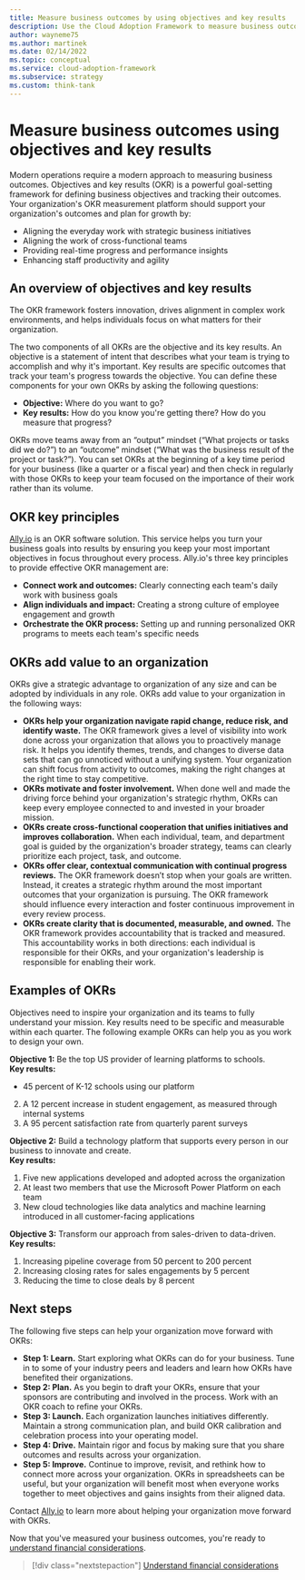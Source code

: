 ```yaml
---
title: Measure business outcomes by using objectives and key results
description: Use the Cloud Adoption Framework to measure business outcomes using objectives and key results (OKRs).
author: wayneme75
ms.author: martinek
ms.date: 02/14/2022
ms.topic: conceptual
ms.service: cloud-adoption-framework
ms.subservice: strategy
ms.custom: think-tank
---
```


<!-- docutune:casing Ally.io -->

# Measure business outcomes using objectives and key results

Modern operations require a modern approach to measuring business outcomes. Objectives and key results (OKR) is a powerful goal-setting framework for defining business objectives and tracking their outcomes. Your organization's OKR measurement platform should support your organization's outcomes and plan for growth by:

- Aligning the everyday work with strategic business initiatives
- Aligning the work of cross-functional teams
- Providing real-time progress and performance insights
- Enhancing staff productivity and agility

## An overview of objectives and key results

The OKR framework fosters innovation, drives alignment in complex work environments, and helps individuals focus on what matters for their organization.

The two components of all OKRs are the objective and its key results. An objective is a statement of intent that describes what your team is trying to accomplish and why it's important. Key results are specific outcomes that track your team's progress towards the objective. You can define these components for your own OKRs by asking the following questions:

- **Objective:** Where do you want to go?
- **Key results:** How do you know you're getting there? How do you measure that progress?

OKRs move teams away from an “output” mindset (“What projects or tasks did we do?”) to an “outcome” mindset (“What was the business result of the project or task?”). You can set OKRs at the beginning of a key time period for your business (like a quarter or a fiscal year) and then check in regularly with those OKRs to keep your team focused on the importance of their work rather than its volume.

## OKR key principles

[Ally.io](https://www.ally.io) is an OKR software solution. This service helps you turn your business goals into results by ensuring you keep your most important objectives in focus throughout every process. Ally.io's three key principles to provide effective OKR management are:

- **Connect work and outcomes:** Clearly connecting each team's daily work with business goals
- **Align individuals and impact:** Creating a strong culture of employee engagement and growth
- **Orchestrate the OKR process:** Setting up and running personalized OKR programs to meets each team's specific needs

## OKRs add value to an organization

OKRs give a strategic advantage to organization of any size and can be adopted by individuals in any role. OKRs add value to your organization in the following ways:
  
- **OKRs help your organization navigate rapid change, reduce risk, and identify waste.** The OKR framework gives a level of visibility into work done across your organization that allows you to proactively manage risk. It helps you identify themes, trends, and changes to diverse data sets that can go unnoticed without a unifying system. Your organization can shift focus from activity to outcomes, making the right changes at the right time to stay competitive.
- **OKRs motivate and foster involvement.** When done well and made the driving force behind your organization's strategic rhythm, OKRs can keep every employee connected to and invested in your broader mission.
- **OKRs create cross-functional cooperation that unifies initiatives and improves collaboration.** When each individual, team, and department goal is guided by the organization's broader strategy, teams can clearly prioritize each project, task, and outcome.  
- **OKRs offer clear, contextual communication with continual progress reviews.** The OKR framework doesn’t stop when your goals are written. Instead, it creates a strategic rhythm around the most important outcomes that your organization is pursuing. The OKR framework should influence every interaction and foster continuous improvement in every review process.
- **OKRs create clarity that is documented, measurable, and owned.** The OKR framework provides accountability that is tracked and measured. This accountability works in both directions: each individual is responsible for their OKRs, and your organization's leadership is responsible for enabling their work.

## Examples of OKRs

Objectives need to inspire your organization and its teams to fully understand your mission. Key results need to be specific and measurable within each quarter. The following example OKRs can help you as you work to design your own.

**Objective 1:** Be the top US provider of learning platforms to schools.  
**Key results:**

- 45 percent of K-12 schools using our platform
2. A 12 percent increase in student engagement, as measured through internal systems
3. A 95 percent satisfaction rate from quarterly parent surveys

**Objective 2:** Build a technology platform that supports every person in our business to innovate and create.  
**Key results:**

1. Five new applications developed and adopted across the organization
2. At least two members that use the Microsoft Power Platform on each team
3. New cloud technologies like data analytics and machine learning introduced in all customer-facing applications

**Objective 3:** Transform our approach from sales-driven to data-driven.  
**Key results:**

1. Increasing pipeline coverage from 50 percent to 200 percent
2. Increasing closing rates for sales engagements by 5 percent
3. Reducing the time to close deals by 8 percent

## Next steps

The following five steps can help your organization move forward with OKRs:

- **Step 1: Learn.** Start exploring what OKRs can do for your business. Tune in to some of your industry peers and leaders and learn how OKRs have benefited their organizations.
- **Step 2: Plan.** As you begin to draft your OKRs, ensure that your sponsors are contributing and involved in the process. Work with an OKR coach to refine your OKRs.
- **Step 3: Launch.** Each organization launches initiatives differently. Maintain a strong communication plan, and build OKR calibration and celebration process into your operating model.
- **Step 4: Drive.** Maintain rigor and focus by making sure that you share outcomes and results across your organization.
- **Step 5: Improve.** Continue to improve, revisit, and rethink how to connect more across your organization. OKRs in spreadsheets can be useful, but your organization will benefit most when everyone works together to meet objectives and gains insights from their aligned data.

Contact [Ally.io](https://appsource.microsoft.com/product/office/WA200001433) to learn more about helping your organization move forward with OKRs.

Now that you've measured your business outcomes, you're ready to [understand financial considerations](../financial-considerations/index.md).

> [!div class="nextstepaction"]
> [Understand financial considerations](../financial-considerations/index.md)